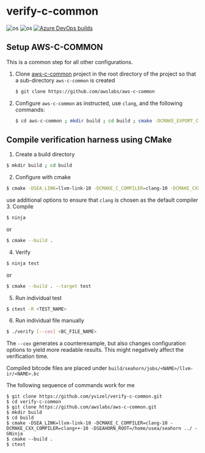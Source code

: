 # verify-c-common

![os](https://img.shields.io/badge/os-linux-orange?logo=linux)
![os](https://img.shields.io/badge/os-macos-silver?logo=apple)
[![Azure DevOps builds](https://img.shields.io/azure-devops/build/seahorn/verify-c-common/2)](https://dev.azure.com/seahorn/verify-c-common/_build)

## Setup AWS-C-COMMON
This is a common step for all other configurations.

1. Clone [aws-c-common](https://github.com/awslabs/aws-c-common) project in the root directory of the project so that a
   sub-directory `aws-c-common` is created
   ```bash
   $ git clone https://github.com/awslabs/aws-c-common
   ```

2. Configure `aws-c-common` as instructed, use `clang`, and the following commands:
   ```bash
   $ cd aws-c-common ; mkdir build ; cd build ; cmake -DCMAKE_EXPORT_COMPILE_COMMANDS=1 ../ ; cd ../../ ; ln -sf aws-c-common/build/compile_commands.json .
   ```

## Compile verification harness using CMake

1. Create a build directory
```bash
$ mkdir build ; cd build
```
2. Configure with cmake
```bash
$ cmake -DSEA_LINK=llvm-link-10 -DCMAKE_C_COMPILER=clang-10 -DCMAKE_CXX_COMPILER=clang++-10 -DSEAHORN_ROOT=<SEAHORN_ROOT> ../ -GNinja
```
use additional options to ensure that `clang` is chosen as the default compiler
3. Compile
```bash
$ ninja
```
or
```bash
$ cmake --build .
```
4. Verify
```bash
$ ninja test
```
or
```bash
$ cmake --build . --target test
```
5. Run individual test
```bash
$ ctest -R <TEST_NAME>
```
6. Run individual file manually
```bash
$ ./verify [--cex] <BC_FILE_NAME> 
```

The `--cex` generates a counterexample, but also changes configuration options
to yield more readable results. This might negatively affect the verification
time.

Compiled bitcode files are placed under `build/seahorn/jobs/<NAME>/llvm-ir/<NAME>.bc`

The following sequence of commands work for me
```
$ git clone https://github.com/yvizel/verify-c-common.git
$ cd verify-c-common
$ git clone https://github.com/awslabs/aws-c-common.git
$ mkdir build
$ cd build
$ cmake -DSEA_LINK=llvm-link-10 -DCMAKE_C_COMPILER=clang-10 -DCMAKE_CXX_COMPILER=clang++-10 -DSEAHORN_ROOT=/home/usea/seahorn ../ -GNinja
$ cmake --build .
$ ctest
```

